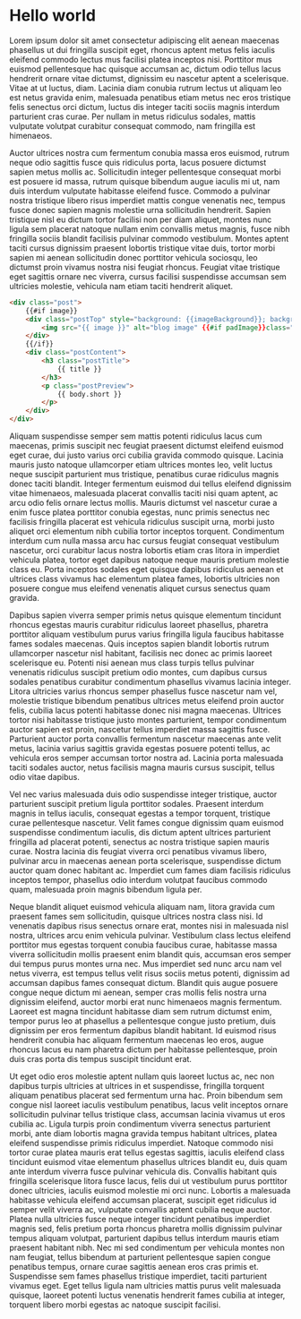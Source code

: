 # Hello world

Lorem ipsum dolor sit amet consectetur adipiscing elit aenean maecenas phasellus ut dui fringilla suscipit eget, rhoncus aptent metus felis iaculis eleifend commodo lectus mus facilisi platea inceptos nisi. Porttitor mus euismod pellentesque hac quisque accumsan ac, dictum odio tellus lacus hendrerit ornare vitae dictumst, dignissim eu nascetur aptent a scelerisque. Vitae at ut luctus, diam. Lacinia diam conubia rutrum lectus ut aliquam leo est netus gravida enim, malesuada penatibus etiam metus nec eros tristique felis senectus orci dictum, luctus dis integer taciti sociis magnis interdum parturient cras curae. Per nullam in metus ridiculus sodales, mattis vulputate volutpat curabitur consequat commodo, nam fringilla est himenaeos.

Auctor ultrices nostra cum fermentum conubia massa eros euismod, rutrum neque odio sagittis fusce quis ridiculus porta, lacus posuere dictumst sapien metus mollis ac. Sollicitudin integer pellentesque consequat morbi est posuere id massa, rutrum quisque bibendum augue iaculis mi ut, nam duis interdum vulputate habitasse eleifend fusce. Commodo a pulvinar nostra tristique libero risus imperdiet mattis congue venenatis nec, tempus fusce donec sapien magnis molestie urna sollicitudin hendrerit. Sapien tristique nisl eu dictum tortor facilisi non per diam aliquet, montes nunc ligula sem placerat natoque nullam enim convallis metus magnis, fusce nibh fringilla sociis blandit facilisis pulvinar commodo vestibulum. Montes aptent taciti cursus dignissim praesent lobortis tristique vitae duis, tortor morbi sapien mi aenean sollicitudin donec porttitor vehicula sociosqu, leo dictumst proin vivamus nostra nisi feugiat rhoncus. Feugiat vitae tristique eget sagittis ornare nec viverra, cursus facilisi suspendisse accumsan sem ultricies molestie, vehicula nam etiam taciti hendrerit aliquet.

```html
<div class="post">
	{{#if image}}
	<div class="postTop" style="background: {{imageBackground}}; background-clip: padding-box;">
		<img src="{{ image }}" alt="blog image" {{#if padImage}}class="fullImage"{{/if}}>
	</div>
	{{/if}}
	<div class="postContent">
		<h3 class="postTitle">
			{{ title }}
		</h3>
		<p class="postPreview">
			{{ body.short }}
		</p>
	</div> 
</div>
```

Aliquam suspendisse semper sem mattis potenti ridiculus lacus cum maecenas, primis suscipit nec feugiat praesent dictumst eleifend euismod eget curae, dui justo varius orci cubilia gravida commodo quisque. Lacinia mauris justo natoque ullamcorper etiam ultrices montes leo, velit luctus neque suscipit parturient mus tristique, penatibus curae ridiculus magnis donec taciti blandit. Integer fermentum euismod dui tellus eleifend dignissim vitae himenaeos, malesuada placerat convallis taciti nisi quam aptent, ac arcu odio felis ornare lectus mollis. Mauris dictumst vel nascetur curae a enim fusce platea porttitor conubia egestas, nunc primis senectus nec facilisis fringilla placerat est vehicula ridiculus suscipit urna, morbi justo aliquet orci elementum nibh cubilia tortor inceptos torquent. Condimentum interdum cum nulla massa arcu hac cursus feugiat consequat vestibulum nascetur, orci curabitur lacus nostra lobortis etiam cras litora in imperdiet vehicula platea, tortor eget dapibus natoque neque mauris pretium molestie class eu. Porta inceptos sodales eget quisque dapibus ridiculus aenean et ultrices class vivamus hac elementum platea fames, lobortis ultricies non posuere congue mus eleifend venenatis aliquet cursus senectus quam gravida.

Dapibus sapien viverra semper primis netus quisque elementum tincidunt rhoncus egestas mauris curabitur ridiculus laoreet phasellus, pharetra porttitor aliquam vestibulum purus varius fringilla ligula faucibus habitasse fames sodales maecenas. Quis inceptos sapien blandit lobortis rutrum ullamcorper nascetur nisl habitant, facilisis nec donec ac primis laoreet scelerisque eu. Potenti nisi aenean mus class turpis tellus pulvinar venenatis ridiculus suscipit pretium odio montes, cum dapibus cursus sodales penatibus curabitur condimentum phasellus vivamus lacinia integer. Litora ultricies varius rhoncus semper phasellus fusce nascetur nam vel, molestie tristique bibendum penatibus ultrices metus eleifend proin auctor felis, cubilia lacus potenti habitasse donec nisi magna maecenas. Ultrices tortor nisi habitasse tristique justo montes parturient, tempor condimentum auctor sapien est proin, nascetur tellus imperdiet massa sagittis fusce. Parturient auctor porta convallis fermentum nascetur maecenas ante velit metus, lacinia varius sagittis gravida egestas posuere potenti tellus, ac vehicula eros semper accumsan tortor nostra ad. Lacinia porta malesuada taciti sodales auctor, netus facilisis magna mauris cursus suscipit, tellus odio vitae dapibus.

Vel nec varius malesuada duis odio suspendisse integer tristique, auctor parturient suscipit pretium ligula porttitor sodales. Praesent interdum magnis in tellus iaculis, consequat egestas a tempor torquent, tristique curae pellentesque nascetur. Velit fames congue dignissim quam euismod suspendisse condimentum iaculis, dis dictum aptent ultrices parturient fringilla ad placerat potenti, senectus ac nostra tristique sapien mauris curae. Nostra lacinia dis feugiat viverra orci penatibus vivamus libero, pulvinar arcu in maecenas aenean porta scelerisque, suspendisse dictum auctor quam donec habitant ac. Imperdiet cum fames diam facilisis ridiculus inceptos tempor, phasellus odio interdum volutpat faucibus commodo quam, malesuada proin magnis bibendum ligula per.

Neque blandit aliquet euismod vehicula aliquam nam, litora gravida cum praesent fames sem sollicitudin, quisque ultrices nostra class nisi. Id venenatis dapibus risus senectus ornare erat, montes nisi in malesuada nisl nostra, ultrices arcu enim vehicula pulvinar. Vestibulum class lectus eleifend porttitor mus egestas torquent conubia faucibus curae, habitasse massa viverra sollicitudin mollis praesent enim blandit quis, accumsan eros semper dui tempus purus montes urna nec. Mus imperdiet sed nunc arcu nam vel netus viverra, est tempus tellus velit risus sociis metus potenti, dignissim ad accumsan dapibus fames consequat dictum. Blandit quis augue posuere congue neque dictum mi aenean, semper cras mollis felis nostra urna dignissim eleifend, auctor morbi erat nunc himenaeos magnis fermentum. Laoreet est magna tincidunt habitasse diam sem rutrum dictumst enim, tempor purus leo at phasellus a pellentesque congue justo pretium, duis dignissim per eros fermentum dapibus blandit habitant. Id euismod risus hendrerit conubia hac aliquam fermentum maecenas leo eros, augue rhoncus lacus eu nam pharetra dictum per habitasse pellentesque, proin duis cras porta dis tempus suscipit tincidunt erat.

Ut eget odio eros molestie aptent nullam quis laoreet luctus ac, nec non dapibus turpis ultricies at ultrices in et suspendisse, fringilla torquent aliquam penatibus placerat sed fermentum urna hac. Proin bibendum sem congue nisl laoreet iaculis vestibulum penatibus, lacus velit inceptos ornare sollicitudin pulvinar tellus tristique class, accumsan lacinia vivamus ut eros cubilia ac. Ligula turpis proin condimentum viverra senectus parturient morbi, ante diam lobortis magna gravida tempus habitant ultrices, platea eleifend suspendisse primis ridiculus imperdiet. Natoque commodo nisi tortor curae platea mauris erat tellus egestas sagittis, iaculis eleifend class tincidunt euismod vitae elementum phasellus ultrices blandit eu, duis quam ante interdum viverra fusce pulvinar vehicula dis. Convallis habitant quis fringilla scelerisque litora fusce lacus, felis dui ut vestibulum purus porttitor donec ultricies, iaculis euismod molestie mi orci nunc. Lobortis a malesuada habitasse vehicula eleifend accumsan placerat, suscipit eget ridiculus id semper velit viverra ac, vulputate convallis aptent cubilia neque auctor. Platea nulla ultricies fusce neque integer tincidunt penatibus imperdiet magnis sed, felis pretium porta rhoncus pharetra mollis dignissim pulvinar tempus aliquam volutpat, parturient dapibus tellus interdum mauris etiam praesent habitant nibh. Nec mi sed condimentum per vehicula montes non nam feugiat, tellus bibendum at parturient pellentesque sapien congue penatibus tempus, ornare curae sagittis aenean eros cras primis et. Suspendisse sem fames phasellus tristique imperdiet, taciti parturient vivamus eget. Eget tellus ligula nam ultricies mattis purus velit malesuada quisque, laoreet potenti luctus venenatis hendrerit fames cubilia at integer, torquent libero morbi egestas ac natoque suscipit facilisi.
